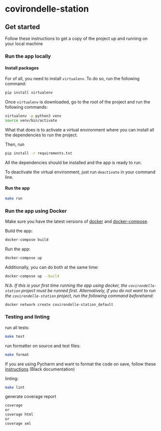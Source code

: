 # covirondelle-station

## Get started
Follow these instructions to get a copy of the project up and running on your local machine


### Run the app locally
#### Install packages
For of all, you need to install ``virtualenv``. To do so,  run the following command:
```bash
pip install virtualenv
```

Once ``virtualenv`` is downloaded, go to the root of the project and run the following commands:
```bash
virtualenv -p python3 venv
source venv/bin/activate
```

What that does is to activate a virtual environment where you can install all the dependencies to run the project.

Then, run 
```bash
pip install -r requirements.txt
```

All the dependencies should be installed and the app is ready to run.

To deactivate the virtual environment, just run ```deactivate``` in your command line.

#### Run the app
```bash
make run
```

### Run the app using Docker
Make sure you have the latest versions of [docker](https://docs.docker.com/get-docker/) and [docker-compose](https://docs.docker.com/compose/install/).

Build the app:
```bash
docker-compose build
```

Run the app:
```bash
docker-compose up
```

Additionally, you can do both at the same time:
```bash
docker-compose up --build
```

*N.b. If this is your first time running the app using docker, the `covirondelle-station` project must be runned first. Alternatively, if you do not want to run the `covirondelle-station` project, run the following command beforehand:*
```bash
docker network create covirondelle-station_default
```

### Testing and linting
run all tests:
```bash
make test
```

run formatter on source and test files: 
```bash
make format
```

If you are using Pycharm and want to format the code on save, follow these [instructions](https://black.readthedocs.io/en/stable/editor_integration.html) (Black documentation)

linting:
```bash
make lint
```

generate coverage report
```bash
coverage
or
coverage html
or 
coverage xml
```






